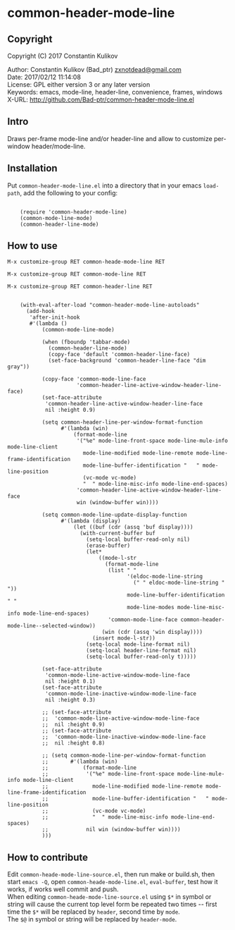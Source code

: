 # common-header-mode-line  

## Copyright  

Copyright (C) 2017 Constantin Kulikov  

Author: Constantin Kulikov (Bad_ptr) <zxnotdead@gmail.com>  
Date: 2017/02/12 11:14:08  
License: GPL either version 3 or any later version  
Keywords: emacs, mode-line, header-line, convenience, frames, windows  
X-URL: http://github.com/Bad-ptr/common-header-mode-line.el  

## Intro  

Draws per-frame mode-line and/or header-line and allow to customize per-window header/mode-line.  

## Installation  

Put `common-header-mode-line.el` into a directory that in your emacs `load-path`, 
add the following to your config:  

```elisp

    (require 'common-header-mode-line)
    (common-mode-line-mode)
    (common-header-line-mode)

```

## How to use  

`M-x customize-group RET common-heade-mode-line RET`  

`M-x customize-group RET common-mode-line RET`  

`M-x customize-group RET common-header-line RET`  


```elisp
    
    (with-eval-after-load "common-header-mode-line-autoloads"
      (add-hook
       'after-init-hook
       #'(lambda ()
           (common-mode-line-mode)
    
           (when (fboundp 'tabbar-mode)
             (common-header-line-mode)
             (copy-face 'default 'common-header-line-face)
             (set-face-background 'common-header-line-face "dim gray"))
    
           (copy-face 'common-mode-line-face
                      'common-header-line-active-window-header-line-face)
           (set-face-attribute
            'common-header-line-active-window-header-line-face
            nil :height 0.9)
    
           (setq common-header-line-per-window-format-function
                 #'(lambda (win)
                     (format-mode-line
                      '("%e" mode-line-front-space mode-line-mule-info mode-line-client
                        mode-line-modified mode-line-remote mode-line-frame-identification
                        mode-line-buffer-identification "   " mode-line-position
                        (vc-mode vc-mode)
                        "  " mode-line-misc-info mode-line-end-spaces)
                      'common-header-line-active-window-header-line-face
                      win (window-buffer win))))
    
           (setq common-mode-line-update-display-function
                 #'(lambda (display)
                     (let ((buf (cdr (assq 'buf display))))
                       (with-current-buffer buf
                         (setq-local buffer-read-only nil)
                         (erase-buffer)
                         (let*
                             ((mode-l-str
                               (format-mode-line
                                (list " "
                                      '(eldoc-mode-line-string
                                        (" " eldoc-mode-line-string " "))
                                      mode-line-buffer-identification " "
                                      mode-line-modes mode-line-misc-info mode-line-end-spaces)
                                'common-mode-line-face common-header-mode-line--selected-window))
                              (win (cdr (assq 'win display))))
                           (insert mode-l-str))
                         (setq-local mode-line-format nil)
                         (setq-local header-line-format nil)
                         (setq-local buffer-read-only t)))))
    
           (set-face-attribute
            'common-mode-line-active-window-mode-line-face
            nil :height 0.1)
           (set-face-attribute
            'common-mode-line-inactive-window-mode-line-face
            nil :height 0.3)
    
           ;; (set-face-attribute
           ;;  'common-mode-line-active-window-mode-line-face
           ;;  nil :height 0.9)
           ;; (set-face-attribute
           ;;  'common-mode-line-inactive-window-mode-line-face
           ;;  nil :height 0.8)
    
           ;; (setq common-mode-line-per-window-format-function
           ;;       #'(lambda (win)
           ;;           (format-mode-line
           ;;            '("%e" mode-line-front-space mode-line-mule-info mode-line-client
           ;;              mode-line-modified mode-line-remote mode-line-frame-identification
           ;;              mode-line-buffer-identification "   " mode-line-position
           ;;              (vc-mode vc-mode)
           ;;              "  " mode-line-misc-info mode-line-end-spaces)
           ;;            nil win (window-buffer win))))
           )))

```

## How to contribute  

Edit `common-heade-mode-line-source.el`, then run make or build.sh, 
then start `emacs -Q`, open `common-heade-mode-line.el`, `eval-buffer`, 
test how it works, if works well commit and push.  
When editing `common-heade-mode-line-source.el` using `$*` in symbol or string will 
cause the current top level form be repeated two times 
-- first time the `$*` will be replaced by `header`, second time by `mode`.  
The `$@` in symbol or string will be replaced by `header-mode`.  
